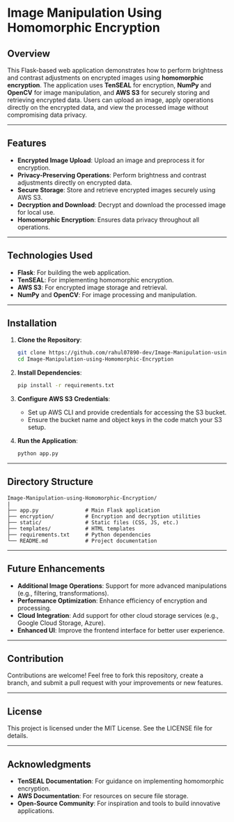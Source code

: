 # Image Manipulation Using Homomorphic Encryption

## Overview
This Flask-based web application demonstrates how to perform brightness and contrast adjustments on encrypted images using **homomorphic encryption**. The application uses **TenSEAL** for encryption, **NumPy** and **OpenCV** for image manipulation, and **AWS S3** for securely storing and retrieving encrypted data. Users can upload an image, apply operations directly on the encrypted data, and view the processed image without compromising data privacy.

---

## Features
- **Encrypted Image Upload**: Upload an image and preprocess it for encryption.
- **Privacy-Preserving Operations**: Perform brightness and contrast adjustments directly on encrypted data.
- **Secure Storage**: Store and retrieve encrypted images securely using AWS S3.
- **Decryption and Download**: Decrypt and download the processed image for local use.
- **Homomorphic Encryption**: Ensures data privacy throughout all operations.

---

## Technologies Used
- **Flask**: For building the web application.
- **TenSEAL**: For implementing homomorphic encryption.
- **AWS S3**: For encrypted image storage and retrieval.
- **NumPy** and **OpenCV**: For image processing and manipulation.

---

## Installation

1. **Clone the Repository**:
   ```bash
   git clone https://github.com/rahul07890-dev/Image-Manipulation-using-Homomorphic-Encryption.git
   cd Image-Manipulation-using-Homomorphic-Encryption
   ```

2. **Install Dependencies**:
   ```bash
   pip install -r requirements.txt
   ```

3. **Configure AWS S3 Credentials**:
   - Set up AWS CLI and provide credentials for accessing the S3 bucket.
   - Ensure the bucket name and object keys in the code match your S3 setup.

4. **Run the Application**:
   ```bash
   python app.py
   ```

---

## Directory Structure
```
Image-Manipulation-using-Homomorphic-Encryption/
|
├── app.py               # Main Flask application
├── encryption/          # Encryption and decryption utilities
├── static/              # Static files (CSS, JS, etc.)
├── templates/           # HTML templates
├── requirements.txt     # Python dependencies
└── README.md            # Project documentation
```

---

## Future Enhancements
- **Additional Image Operations**: Support for more advanced manipulations (e.g., filtering, transformations).
- **Performance Optimization**: Enhance efficiency of encryption and processing.
- **Cloud Integration**: Add support for other cloud storage services (e.g., Google Cloud Storage, Azure).
- **Enhanced UI**: Improve the frontend interface for better user experience.

---

## Contribution
Contributions are welcome! Feel free to fork this repository, create a branch, and submit a pull request with your improvements or new features.

---

## License
This project is licensed under the MIT License. See the LICENSE file for details.

---

## Acknowledgments
- **TenSEAL Documentation**: For guidance on implementing homomorphic encryption.
- **AWS Documentation**: For resources on secure file storage.
- **Open-Source Community**: For inspiration and tools to build innovative applications.

